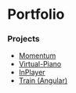 # Portfolio
<h3>Projects</h3>
<ul>
<li><a href="https://den987655.github.io/Portfolio/momentum/">Momentum</a></li>
<li><a href="https://den987655.github.io/Portfolio/virtual-piano/">Virtual-Piano</a></li>
<li><a href="https://den987655.github.io/InPlayer_Start_01/">InPlayer</a></li>
<li><a href="https://coruscating-travesseiro-22707e.netlify.app/">Train (Angular)</a></li>
</ul>
